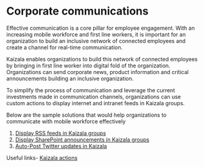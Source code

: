 # Corporate communications

Effective communication is a core pillar for employee engagement. With an increasing mobile workforce and first line workers, it is important for an organization to build an inclusive network of connected employees and create a channel for real-time communication.

Kaizala enables organizations to build this network of connected employees by bringing in first line worker into digital fold of the organization. Organizations can send corporate news, product information and critical announcements building an inclusive organization.

To simplify the process of communication and leverage the current investments made in communication channels, organizations can use custom actions to display internet and intranet feeds in Kaizala groups.

Below are the sample solutions that would help organizations to communicate with mobile workforce effectively
 1. [Display RSS feeds in Kaizala groups](GetRSSFeedsonKaizala/DisplayRSSFeedsinKaizalagroups.md)
 2. [Display SharePoint announcements in Kaizala groups](SharepointAnnouncementsonKaizala/DisplaySharepointAnnouncements.md)
 3. [Auto-Post Twitter updates in Kaizala](AutoPostTwitterUpdatesToKaizala/AutoPostTwitterUpdatesToKaizala.md)

Useful links- [Kaizala actions](https://docs.microsoft.com/en-us/kaizala/actions/readme)
